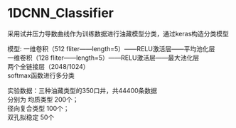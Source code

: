 # 1DCNN_Classifier
采用试井压力导数曲线作为训练数据进行油藏模型分类，通过keras构造分类模型

模型: 一维卷积（512 fliter——length=5）——RELU激活层——平均池化层    
      一维卷积（128 fliter——length=5）——RELU激活层——最大池化层    
      两个全链接层（2048/1024）    
      softmax函数进行多分类
     
实验数据：三种油藏类型的350口井，共44400条数据    
         分别为 均质类型 200个；    
         径向复合类型 100个；    
         双孔拟稳定 50个    
